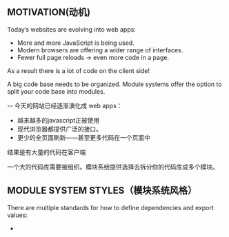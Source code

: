 MOTIVATION(动机)
--
Today’s websites are evolving into web apps:
+ More and more JavaScript is being used.
+ Modern browsers are offering a wider range of interfaces.
+ Fewer full page reloads → even more code in a page.

As a result there is a lot of code on the client side!

A big code base needs to be organized. Module systems offer the option to split your code base into modules.

--
今天的网站已经逐渐演化成 web apps：
+ 越来越多的javascript正被使用
+ 现代浏览器都提供广泛的接口。
+ 更少的全页面刷新——甚至更多代码在一个页面中

结果是有大量的代码在客户端

一个大的代码库需要被组织。模块系统提供选择去拆分你的代码库成多个模块。

MODULE SYSTEM STYLES（模块系统风格）
--

There are multiple standards for how to define dependencies and export values:
+ <script>-tag style (without a module system)
+ CommonJS
+ AMD and some dialects of it
+ ES6 modules
+ and more…

--
有许多的标准给如何定义依赖和导出值：
+ <script>-标签风格(在模块系统之外)
+ CommonJS
+ AMD 和它的一些分支
+ ES6 modules
+ 更多……

--
## `<script>` -tag style

This is how you would handle a modularized code base if you didn’t use a module system.

```html
<script src="module1.js"></script>
<script src="module2.js"></script>
<script src="libraryA.js"></script>
<script src="module3.js"></script>
```

